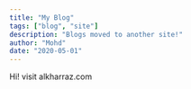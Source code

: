 ```yaml
---
title: "My Blog"
tags: ["blog", "site"]
description: "Blogs moved to another site!"
author: "Mohd"
date: "2020-05-01"
---
```


Hi! visit alkharraz.com

